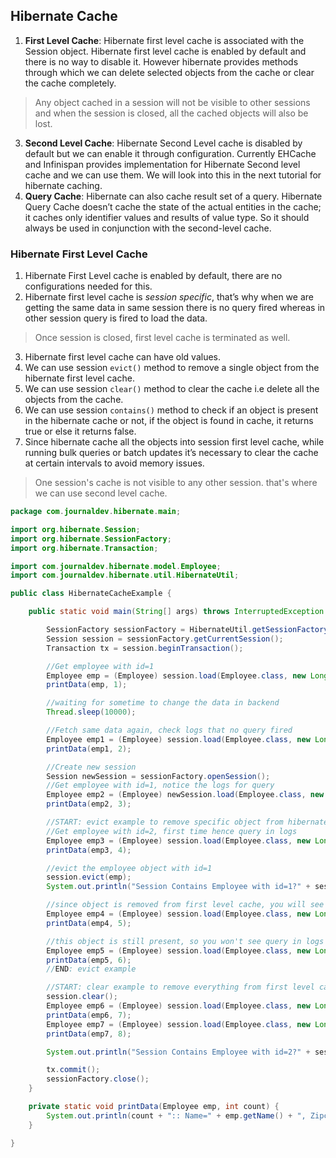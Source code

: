 ## Hibernate Cache
1. **First Level Cache**: Hibernate first level cache is associated with the Session object. Hibernate first level cache is enabled by default and there is no way to disable it. However hibernate provides methods through which we can delete selected objects from the cache or clear the cache completely.
> Any object cached in a session will not be visible to other sessions and when the session is closed, all the cached objects will also be lost.
3. **Second Level Cache**: Hibernate Second Level cache is disabled by default but we can enable it through configuration. Currently EHCache and Infinispan provides implementation for Hibernate Second level cache and we can use them. We will look into this in the next tutorial for hibernate caching.
4. **Query Cache**: Hibernate can also cache result set of a query. Hibernate Query Cache doesn’t cache the state of the actual entities in the cache; it caches only identifier values and results of value type. So it should always be used in conjunction with the second-level cache.

### Hibernate First Level Cache
1. Hibernate First Level cache is enabled by default, there are no configurations needed for this.
2. Hibernate first level cache is *session specific*, that’s why when we are getting the same data in same session there is no query fired whereas in other session query is fired to load the data.
> Once session is closed, first level cache is terminated as well.
3. Hibernate first level cache can have old values.
4. We can use session `evict()` method to remove a single object from the hibernate first level cache.
5. We can use session `clear()` method to clear the cache i.e delete all the objects from the cache.
6. We can use session `contains()` method to check if an object is present in the hibernate cache or not, if the object is found in cache, it returns true or else it returns false.
7. Since hibernate cache all the objects into session first level cache, while running bulk queries or batch updates it’s necessary to clear the cache at certain intervals to avoid memory issues.
> One session's cache is not visible to any other session. that's where we can use second level cache.

```java
package com.journaldev.hibernate.main;

import org.hibernate.Session;
import org.hibernate.SessionFactory;
import org.hibernate.Transaction;

import com.journaldev.hibernate.model.Employee;
import com.journaldev.hibernate.util.HibernateUtil;

public class HibernateCacheExample {

    public static void main(String[] args) throws InterruptedException {

        SessionFactory sessionFactory = HibernateUtil.getSessionFactory();
        Session session = sessionFactory.getCurrentSession();
        Transaction tx = session.beginTransaction();

        //Get employee with id=1
        Employee emp = (Employee) session.load(Employee.class, new Long(1));
        printData(emp, 1);

        //waiting for sometime to change the data in backend
        Thread.sleep(10000);

        //Fetch same data again, check logs that no query fired
        Employee emp1 = (Employee) session.load(Employee.class, new Long(1));
        printData(emp1, 2);

        //Create new session
        Session newSession = sessionFactory.openSession();
        //Get employee with id=1, notice the logs for query
        Employee emp2 = (Employee) newSession.load(Employee.class, new Long(1));
        printData(emp2, 3);

        //START: evict example to remove specific object from hibernate first level cache
        //Get employee with id=2, first time hence query in logs
        Employee emp3 = (Employee) session.load(Employee.class, new Long(2));
        printData(emp3, 4);

        //evict the employee object with id=1
        session.evict(emp);
        System.out.println("Session Contains Employee with id=1?" + session.contains(emp));

        //since object is removed from first level cache, you will see query in logs
        Employee emp4 = (Employee) session.load(Employee.class, new Long(1));
        printData(emp4, 5);

        //this object is still present, so you won't see query in logs
        Employee emp5 = (Employee) session.load(Employee.class, new Long(2));
        printData(emp5, 6);
        //END: evict example

        //START: clear example to remove everything from first level cache
        session.clear();
        Employee emp6 = (Employee) session.load(Employee.class, new Long(1));
        printData(emp6, 7);
        Employee emp7 = (Employee) session.load(Employee.class, new Long(2));
        printData(emp7, 8);

        System.out.println("Session Contains Employee with id=2?" + session.contains(emp7));

        tx.commit();
        sessionFactory.close();
    }

    private static void printData(Employee emp, int count) {
        System.out.println(count + ":: Name=" + emp.getName() + ", Zipcode=" + emp.getAddress().getZipcode());
    }

}
```
